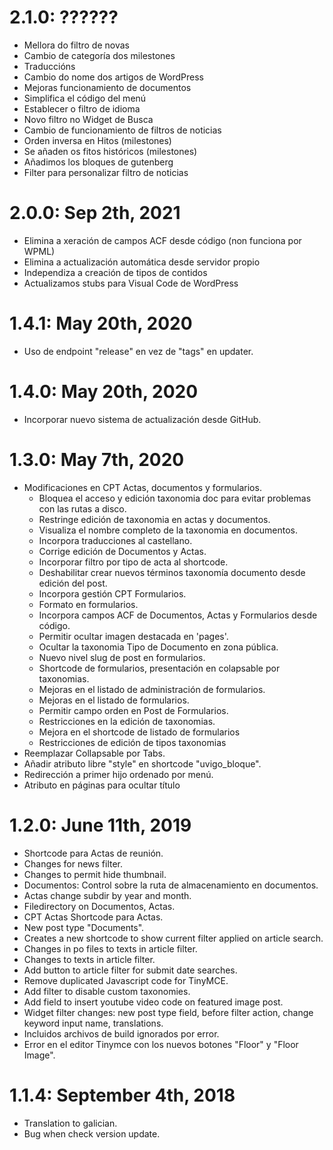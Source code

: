 # 2.1.0: ??????
* Mellora do filtro de novas
* Cambio de categoría dos milestones
* Traduccións
* Cambio do nome dos artigos de WordPress
* Mejoras funcionamiento de documentos
* Simplifica el código del menú
* Establecer o filtro de idioma
* Novo filtro no Widget de Busca
* Cambio de funcionamiento de filtros de noticias
* Orden inversa en Hitos (milestones)
* Se añaden os fitos históricos (milestones)
* Añadimos los bloques de gutenberg
* Filter para personalizar filtro de noticias

# 2.0.0: Sep 2th, 2021

* Elimina a xeración de campos ACF desde código (non funciona por WPML)
* Elimina a actualización automática desde servidor propio
* Independiza a creación de tipos de contidos
* Actualizamos stubs para Visual Code de WordPress

# 1.4.1: May 20th, 2020

* Uso de endpoint "release" en vez de "tags" en updater.

# 1.4.0: May 20th, 2020

* Incorporar nuevo sistema de actualización desde GitHub.

# 1.3.0: May 7th, 2020

* Modificaciones en CPT Actas, documentos y formularios.
  * Bloquea el acceso y edición taxonomia doc para evitar problemas con las rutas a disco.
  * Restringe edición de taxonomia en actas y documentos.
  * Visualiza el nombre completo de la taxonomia en documentos.
  * Incorpora traducciones al castellano.
  * Corrige edición de Documentos y Actas.
  * Incorporar filtro por tipo de acta al shortcode.
  * Deshabilitar crear nuevos términos taxonomía documento desde edición del post.
  * Incorpora gestión CPT Formularios.
  * Formato en formularios.
  * Incorpora campos ACF de Documentos, Actas y Formularios desde código.
  * Permitir ocultar imagen destacada en 'pages'.
  * Ocultar la taxonomia Tipo de Documento en zona pública.
  * Nuevo nivel slug de post en formularios.
  * Shortcode de formularios, presentación en colapsable por taxonomias.
  * Mejoras en el listado de administración de formularios.
  * Mejoras en el listado de formularios.
  * Permitir campo orden en Post de Formularios.
  * Restricciones en la edición de taxonomias.
  * Mejora en el shortcode de listado de formularios
  * Restricciones de edición de tipos taxonomias
* Reemplazar Collapsable por Tabs.
* Añadir atributo libre "style" en shortcode "uvigo_bloque".
* Redirección a primer hijo ordenado por menú.
* Atributo en páginas para ocultar título

# 1.2.0: June 11th, 2019

* Shortcode para Actas de reunión.
* Changes for news filter.
* Changes to permit hide thumbnail.
* Documentos: Control sobre la ruta de almacenamiento en documentos.
* Actas change subdir by year and month.
* Filedirectory on Documentos, Actas.
* CPT Actas Shortcode para Actas.
* New post type "Documents".
* Creates a new shortcode to show current filter applied on article search.
* Changes in po files to texts in article filter.
* Changes to texts in article filter.
* Add button to article filter for submit date searches.
* Remove duplicated Javascript code for TinyMCE.
* Add filter to disable custom taxonomies.
* Add field to insert youtube video code on featured image post.
* Widget filter changes: new post type field, before filter action, change keyword input name, translations.
* Incluidos archivos de build ignorados por error.
* Error en el editor Tinymce con los nuevos botones "Floor" y "Floor Image".

# 1.1.4: September 4th, 2018

* Translation to galician.
* Bug when check version update.

